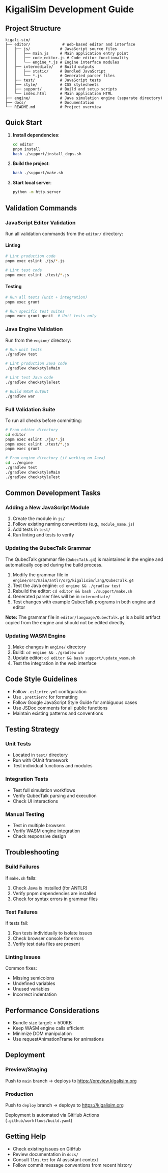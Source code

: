 # KigaliSim Development Guide

## Project Structure

```
kigali-sim/
├── editor/              # Web-based editor and interface
│   ├── js/             # JavaScript source files
│   │   ├── main.js     # Main application entry point
│   │   ├── code_editor.js # Code editor functionality
│   │   └── engine_*.js # Engine interface modules
│   ├── intermediate/   # Build outputs
│   │   ├── static/     # Bundled JavaScript
│   │   └── *.js        # Generated parser files
│   ├── test/           # JavaScript tests
│   ├── style/          # CSS stylesheets
│   ├── support/        # Build and setup scripts
│   └── index.html      # Main application HTML
├── engine/             # Java simulation engine (separate directory)
├── docs/               # Documentation
└── README.md           # Project overview
```

## Quick Start

1. **Install dependencies**:
   ```bash
   cd editor
   pnpm install
   bash ./support/install_deps.sh
   ```

2. **Build the project**:
   ```bash
   bash ./support/make.sh
   ```

3. **Start local server**:
   ```bash
   python -m http.server
   ```

## Validation Commands

### JavaScript Editor Validation

Run all validation commands from the `editor/` directory:

#### Linting
```bash
# Lint production code
pnpm exec eslint ./js/*.js

# Lint test code
pnpm exec eslint ./test/*.js
```

#### Testing
```bash
# Run all tests (unit + integration)
pnpm exec grunt

# Run specific test suites
pnpm exec grunt qunit  # Unit tests only
```

### Java Engine Validation

Run from the `engine/` directory:

```bash
# Run unit tests
./gradlew test

# Lint production Java code
./gradlew checkstyleMain

# Lint test Java code
./gradlew checkstyleTest

# Build WASM output
./gradlew war
```

### Full Validation Suite

To run all checks before committing:

```bash
# From editor directory
cd editor
pnpm exec eslint ./js/*.js
pnpm exec eslint ./test/*.js
pnpm exec grunt

# From engine directory (if working on Java)
cd ../engine
./gradlew test
./gradlew checkstyleMain
./gradlew checkstyleTest
```

## Common Development Tasks

### Adding a New JavaScript Module

1. Create the module in `js/`
2. Follow existing naming conventions (e.g., `module_name.js`)
3. Add tests in `test/`
4. Run linting and tests to verify

### Updating the QubecTalk Grammar

The QubecTalk grammar file (`QubecTalk.g4`) is maintained in the engine and automatically copied during the build process.

1. Modify the grammar file in `engine/src/main/antlr/org/kigalisim/lang/QubecTalk.g4`
2. Test the Java engine: `cd engine && ./gradlew test`
3. Rebuild the editor: `cd editor && bash ./support/make.sh`
4. Generated parser files will be in `intermediate/`
5. Test changes with example QubecTalk programs in both engine and editor

**Note:** The grammar file in `editor/language/QubecTalk.g4` is a build artifact copied from the engine and should not be edited directly.

### Updating WASM Engine

1. Make changes in `engine/` directory
2. Build: `cd engine && ./gradlew war`
3. Update editor: `cd editor && bash support/update_wasm.sh`
4. Test the integration in the web interface

## Code Style Guidelines

- Follow `.eslintrc.yml` configuration
- Use `.prettierrc` for formatting
- Follow Google JavaScript Style Guide for ambiguous cases
- Use JSDoc comments for all public functions
- Maintain existing patterns and conventions

## Testing Strategy

### Unit Tests
- Located in `test/` directory
- Run with QUnit framework
- Test individual functions and modules

### Integration Tests
- Test full simulation workflows
- Verify QubecTalk parsing and execution
- Check UI interactions

### Manual Testing
- Test in multiple browsers
- Verify WASM engine integration
- Check responsive design

## Troubleshooting

### Build Failures

If `make.sh` fails:
1. Check Java is installed (for ANTLR)
2. Verify pnpm dependencies are installed
3. Check for syntax errors in grammar files

### Test Failures

If tests fail:
1. Run tests individually to isolate issues
2. Check browser console for errors
3. Verify test data files are present

### Linting Issues

Common fixes:
- Missing semicolons
- Undefined variables
- Unused variables
- Incorrect indentation

## Performance Considerations

- Bundle size target: < 500KB
- Keep WASM engine calls efficient
- Minimize DOM manipulation
- Use requestAnimationFrame for animations

## Deployment

### Preview/Staging
Push to `main` branch → deploys to https://preview.kigalisim.org

### Production
Push to `deploy` branch → deploys to https://kigalisim.org

Deployment is automated via GitHub Actions (`.github/workflows/build.yaml`)

## Getting Help

- Check existing issues on GitHub
- Review documentation in `docs/`
- Consult `llms.txt` for AI assistant context
- Follow commit message conventions from recent history